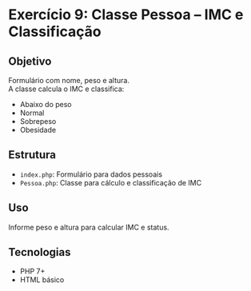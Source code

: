 # Exercício 9: Classe Pessoa – IMC e Classificação

## Objetivo
Formulário com nome, peso e altura.  
A classe calcula o IMC e classifica:  
- Abaixo do peso  
- Normal  
- Sobrepeso  
- Obesidade  

## Estrutura
- `index.php`: Formulário para dados pessoais  
- `Pessoa.php`: Classe para cálculo e classificação de IMC  

## Uso
Informe peso e altura para calcular IMC e status.

## Tecnologias
- PHP 7+
- HTML básico
